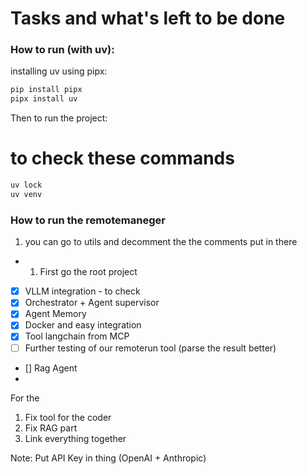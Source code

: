 # Tasks and what's left to be done

### How to run (with uv):

installing uv using pipx:

```bash
pip install pipx
pipx install uv
```

Then to run the project:

# to check these commands 
```bash
uv lock
uv venv 
```


### How to run the remotemaneger

1. you can go to utils and decomment the the comments put in there
- 1. First go the root project

- [x] VLLM integration - to check
- [x] Orchestrator + Agent supervisor 
- [x] Agent Memory
- [x] Docker and easy integration
- [x] Tool langchain from MCP
- [ ] Further testing of our remoterun tool (parse the result better)
- [] Rag Agent
- 



For the 
1. Fix tool for the coder
2. Fix RAG part
3. Link everything together 

Note: Put API Key in thing (OpenAI + Anthropic)